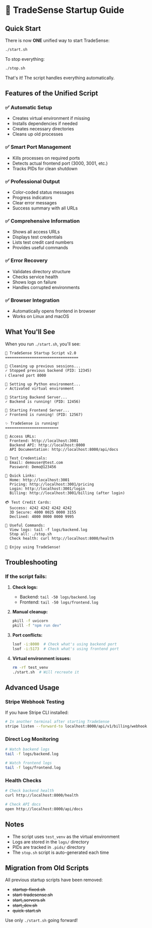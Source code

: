 # 🚀 TradeSense Startup Guide

## Quick Start

There is now **ONE** unified way to start TradeSense:

```bash
./start.sh
```

To stop everything:

```bash
./stop.sh
```

That's it! The script handles everything automatically.

## Features of the Unified Script

### ✅ Automatic Setup
- Creates virtual environment if missing
- Installs dependencies if needed
- Creates necessary directories
- Cleans up old processes

### ✅ Smart Port Management
- Kills processes on required ports
- Detects actual frontend port (3000, 3001, etc.)
- Tracks PIDs for clean shutdown

### ✅ Professional Output
- Color-coded status messages
- Progress indicators
- Clear error messages
- Success summary with all URLs

### ✅ Comprehensive Information
- Shows all access URLs
- Displays test credentials
- Lists test credit card numbers
- Provides useful commands

### ✅ Error Recovery
- Validates directory structure
- Checks service health
- Shows logs on failure
- Handles corrupted environments

### ✅ Browser Integration
- Automatically opens frontend in browser
- Works on Linux and macOS

## What You'll See

When you run `./start.sh`, you'll see:

```
🚀 TradeSense Startup Script v2.0
=================================

📧 Cleaning up previous sessions...
✓ Stopped previous backend (PID: 12345)
ℹ Cleared port 8000

🐍 Setting up Python environment...
✓ Activated virtual environment

🔧 Starting Backend Server...
✓ Backend is running! (PID: 12456)

🎨 Starting Frontend Server...
✓ Frontend is running! (PID: 12567)

✨ TradeSense is running!
========================

📍 Access URLs:
  Frontend: http://localhost:3001
  Backend API: http://localhost:8000
  API Documentation: http://localhost:8000/api/docs

👤 Test Credentials:
  Email: demouser@test.com
  Password: Demo@123456

🔗 Quick Links:
  Home: http://localhost:3001
  Pricing: http://localhost:3001/pricing
  Login: http://localhost:3001/login
  Billing: http://localhost:3001/billing (after login)

💳 Test Credit Cards:
  Success: 4242 4242 4242 4242
  3D Secure: 4000 0025 0000 3155
  Declined: 4000 0000 0000 9995

📝 Useful Commands:
  View logs: tail -f logs/backend.log
  Stop all: ./stop.sh
  Check health: curl http://localhost:8000/health

🎉 Enjoy using TradeSense!
```

## Troubleshooting

### If the script fails:

1. **Check logs:**
   - Backend: `tail -50 logs/backend.log`
   - Frontend: `tail -50 logs/frontend.log`

2. **Manual cleanup:**
   ```bash
   pkill -f uvicorn
   pkill -f "npm run dev"
   ```

3. **Port conflicts:**
   ```bash
   lsof -i:8000  # Check what's using backend port
   lsof -i:5173  # Check what's using frontend port
   ```

4. **Virtual environment issues:**
   ```bash
   rm -rf test_venv
   ./start.sh  # Will recreate it
   ```

## Advanced Usage

### Stripe Webhook Testing
If you have Stripe CLI installed:
```bash
# In another terminal after starting TradeSense
stripe listen --forward-to localhost:8000/api/v1/billing/webhook
```

### Direct Log Monitoring
```bash
# Watch backend logs
tail -f logs/backend.log

# Watch frontend logs
tail -f logs/frontend.log
```

### Health Checks
```bash
# Check backend health
curl http://localhost:8000/health

# Check API docs
open http://localhost:8000/api/docs
```

## Notes

- The script uses `test_venv` as the virtual environment
- Logs are stored in the `logs/` directory
- PIDs are tracked in `.pids/` directory
- The `stop.sh` script is auto-generated each time

## Migration from Old Scripts

All previous startup scripts have been removed:
- ~~startup-fixed.sh~~
- ~~start-tradesense.sh~~
- ~~start_servers.sh~~
- ~~start_dev.sh~~
- ~~quick-start.sh~~

Use only `./start.sh` going forward!